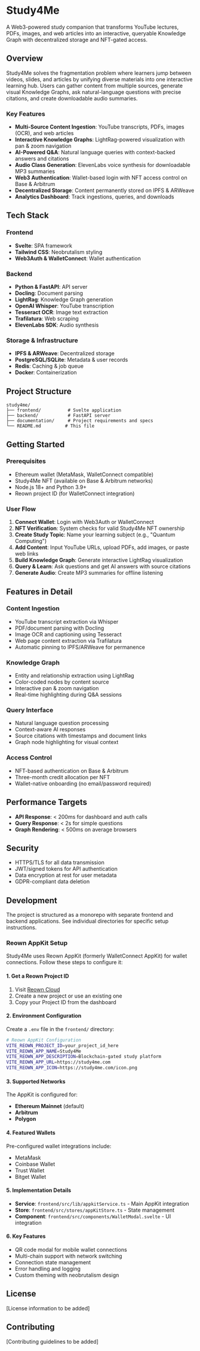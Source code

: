 # Study4Me

A Web3-powered study companion that transforms YouTube lectures, PDFs, images, and web articles into an interactive, queryable Knowledge Graph with decentralized storage and NFT-gated access.

## Overview

Study4Me solves the fragmentation problem where learners jump between videos, slides, and articles by unifying diverse materials into one interactive learning hub. Users can gather content from multiple sources, generate visual Knowledge Graphs, ask natural-language questions with precise citations, and create downloadable audio summaries.

### Key Features

- **Multi-Source Content Ingestion**: YouTube transcripts, PDFs, images (OCR), and web articles
- **Interactive Knowledge Graphs**: LightRag-powered visualization with pan & zoom navigation
- **AI-Powered Q&A**: Natural language queries with context-backed answers and citations
- **Audio Class Generation**: ElevenLabs voice synthesis for downloadable MP3 summaries
- **Web3 Authentication**: Wallet-based login with NFT access control on Base & Arbitrum
- **Decentralized Storage**: Content permanently stored on IPFS & ARWeave
- **Analytics Dashboard**: Track ingestions, queries, and downloads

## Tech Stack

### Frontend
- **Svelte**: SPA framework
- **Tailwind CSS**: Neobrutalism styling
- **Web3Auth & WalletConnect**: Wallet authentication

### Backend
- **Python & FastAPI**: API server
- **Docling**: Document parsing
- **LightRag**: Knowledge Graph generation
- **OpenAI Whisper**: YouTube transcription
- **Tesseract OCR**: Image text extraction
- **Trafilatura**: Web scraping
- **ElevenLabs SDK**: Audio synthesis

### Storage & Infrastructure
- **IPFS & ARWeave**: Decentralized storage
- **PostgreSQL/SQLite**: Metadata & user records
- **Redis**: Caching & job queue
- **Docker**: Containerization

## Project Structure

```
study4me/
├── frontend/          # Svelte application
├── backend/           # FastAPI server
├── documentation/     # Project requirements and specs
└── README.md         # This file
```

## Getting Started

### Prerequisites
- Ethereum wallet (MetaMask, WalletConnect compatible)
- Study4Me NFT (available on Base & Arbitrum networks)
- Node.js 18+ and Python 3.9+
- Reown project ID (for WalletConnect integration)

### User Flow
1. **Connect Wallet**: Login with Web3Auth or WalletConnect
2. **NFT Verification**: System checks for valid Study4Me NFT ownership
3. **Create Study Topic**: Name your learning subject (e.g., "Quantum Computing")
4. **Add Content**: Input YouTube URLs, upload PDFs, add images, or paste web links
5. **Build Knowledge Graph**: Generate interactive LightRag visualization
6. **Query & Learn**: Ask questions and get AI answers with source citations
7. **Generate Audio**: Create MP3 summaries for offline listening

## Features in Detail

### Content Ingestion
- YouTube transcript extraction via Whisper
- PDF/document parsing with Docling
- Image OCR and captioning using Tesseract
- Web page content extraction via Trafilatura
- Automatic pinning to IPFS/ARWeave for permanence

### Knowledge Graph
- Entity and relationship extraction using LightRag
- Color-coded nodes by content source
- Interactive pan & zoom navigation
- Real-time highlighting during Q&A sessions

### Query Interface
- Natural language question processing
- Context-aware AI responses
- Source citations with timestamps and document links
- Graph node highlighting for visual context

### Access Control
- NFT-based authentication on Base & Arbitrum
- Three-month credit allocation per NFT
- Wallet-native onboarding (no email/password required)

## Performance Targets

- **API Response**: < 200ms for dashboard and auth calls
- **Query Response**: < 2s for simple questions
- **Graph Rendering**: < 500ms on average browsers

## Security

- HTTPS/TLS for all data transmission
- JWT/signed tokens for API authentication
- Data encryption at rest for user metadata
- GDPR-compliant data deletion

## Development

The project is structured as a monorepo with separate frontend and backend applications. See individual directories for specific setup instructions.

### Reown AppKit Setup

Study4Me uses Reown AppKit (formerly WalletConnect AppKit) for wallet connections. Follow these steps to configure it:

#### 1. Get a Reown Project ID
1. Visit [Reown Cloud](https://cloud.reown.com/)
2. Create a new project or use an existing one
3. Copy your Project ID from the dashboard

#### 2. Environment Configuration
Create a `.env` file in the `frontend/` directory:

```bash
# Reown AppKit Configuration
VITE_REOWN_PROJECT_ID=your_project_id_here
VITE_REOWN_APP_NAME=Study4Me
VITE_REOWN_APP_DESCRIPTION=Blockchain-gated study platform
VITE_REOWN_APP_URL=https://study4me.com
VITE_REOWN_APP_ICON=https://study4me.com/icon.png
```

#### 3. Supported Networks
The AppKit is configured for:
- **Ethereum Mainnet** (default)
- **Arbitrum**
- **Polygon**

#### 4. Featured Wallets
Pre-configured wallet integrations include:
- MetaMask
- Coinbase Wallet
- Trust Wallet
- Bitget Wallet

#### 5. Implementation Details
- **Service**: `frontend/src/lib/appkitService.ts` - Main AppKit integration
- **Store**: `frontend/src/stores/appKitStore.ts` - State management
- **Component**: `frontend/src/components/WalletModal.svelte` - UI integration

#### 6. Key Features
- QR code modal for mobile wallet connections
- Multi-chain support with network switching
- Connection state management
- Error handling and logging
- Custom theming with neobrutalism design

## License

[License information to be added]

## Contributing

[Contributing guidelines to be added]